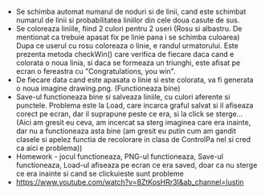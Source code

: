 * Se schimba automat numarul de noduri si de linii, cand este schimbat numarul de linii si probabilitatea liniilor din cele doua casute de sus.
* Se coloreaza liniile, fiind 2 culori pentru 2 useri (Rosu si albastru. De mentionat ca trebuie apasat fix pe linie pana i se schimba culoarea) Dupa ce userul cu rosu coloreaza o linie, e randul urmatorului. Este prezenta metoda checkWin() care verifica de fiecare daca cand e colorata o noua linia, si daca se formeaza un triunghi, este afisat pe ecran o fereastra cu "Congratulations, you win".
 * De fiecare data cand este apasata o linie si este colorata, va fi generata o noua imagine drawing.png. (Functioneaza bine)
 * Save-ul functioneaza bine si salveaza liniile, cu culori aferente si punctele. Problema este la Load, care incarca graful salvat si il afiseaza corect pe ecran, dar il suprapune peste ce era, si la click se sterge...(Aici am gresit eu ceva, am incercat sa sterg imaginea care era inainte, dar nu a functioneaza asta bine (am gresit eu putin cum am gandit clasele si apelez functia de recolorare in clasa de ControlPa  nel si cred ca aici e problema))
 * Homework - jocul functioneaza, PNG-ul functioneaza, Save-ul functioneaza, Load-ul afiseaza pe ecran ce era saved, doar ca nu sterge ce era inainte si cand se clickuieste sunt probleme
 * https://www.youtube.com/watch?v=8ZtKosHRr3I&ab_channel=Iustin

